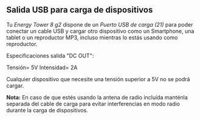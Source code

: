 ## Salida USB para carga de dispositivos

Tu *Energy Tower 8 g2* dispone de un *Puerto USB de carga (21)* para poder conectar un cable USB y cargar otro dispositivo como un Smartphone, una tablet o un reproductor MP3, incluso mientras lo estás usando como reproductor.

Especificaciones salida "DC OUT": 

Tensión= 5V 
Intensidad= 2A

Cualquier dispositivo que necesite una tensión superior a 5V no se podrá cargar.

**Nota:** En caso de que estés usando la antena de radio incluída manténla separada del cable de carga para evitar interferencias en modo radio durante la carga de dispositivos.
